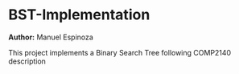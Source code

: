# BST-Implementation
**Author:** Manuel Espinoza

This project implements a Binary Search Tree following COMP2140 description

